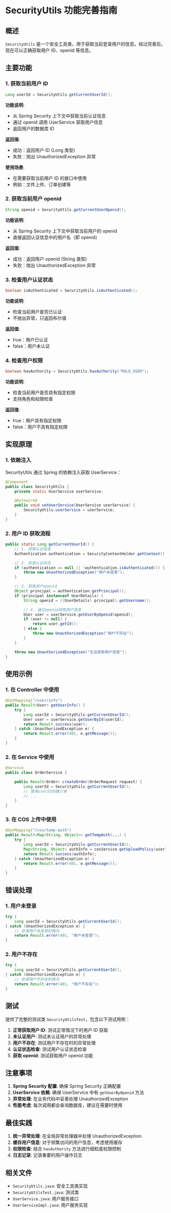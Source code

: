 # SecurityUtils 功能完善指南

## 概述

`SecurityUtils` 是一个安全工具类，用于获取当前登录用户的信息。经过完善后，现在可以正确获取用户 ID、openid 等信息。

## 主要功能

### 1. 获取当前用户 ID

```java
Long userId = SecurityUtils.getCurrentUserId();
```

**功能说明**:

- 从 Spring Security 上下文中获取当前认证信息
- 通过 openid 调用 UserService 获取用户信息
- 返回用户的数据库 ID

**返回值**:

- 成功：返回用户 ID (Long 类型)
- 失败：抛出 UnauthorizedException 异常

**使用场景**:

- 在需要获取当前用户 ID 的接口中使用
- 例如：文件上传、订单创建等

### 2. 获取当前用户 openid

```java
String openid = SecurityUtils.getCurrentUserOpenid();
```

**功能说明**:

- 从 Spring Security 上下文中获取当前用户的 openid
- 直接返回认证信息中的用户名（即 openid）

**返回值**:

- 成功：返回用户 openid (String 类型)
- 失败：抛出 UnauthorizedException 异常

### 3. 检查用户认证状态

```java
boolean isAuthenticated = SecurityUtils.isAuthenticated();
```

**功能说明**:

- 检查当前用户是否已认证
- 不抛出异常，只返回布尔值

**返回值**:

- true：用户已认证
- false：用户未认证

### 4. 检查用户权限

```java
boolean hasAuthority = SecurityUtils.hasAuthority("ROLE_USER");
```

**功能说明**:

- 检查当前用户是否具有指定权限
- 支持角色和权限检查

**返回值**:

- true：用户具有指定权限
- false：用户不具有指定权限

## 实现原理

### 1. 依赖注入

SecurityUtils 通过 Spring 的依赖注入获取 UserService：

```java
@Component
public class SecurityUtils {
    private static UserService userService;

    @Autowired
    public void setUserService(UserService userService) {
        SecurityUtils.userService = userService;
    }
}
```

### 2. 用户 ID 获取流程

```java
public static Long getCurrentUserId() {
    // 1. 获取认证信息
    Authentication authentication = SecurityContextHolder.getContext().getAuthentication();

    // 2. 检查认证状态
    if (authentication == null || !authentication.isAuthenticated()) {
        throw new UnauthorizedException("用户未登录");
    }

    // 3. 获取用户openid
    Object principal = authentication.getPrincipal();
    if (principal instanceof UserDetails) {
        String openid = ((UserDetails) principal).getUsername();

        // 4. 通过openid获取用户信息
        User user = userService.getUserByOpenid(openid);
        if (user != null) {
            return user.getId();
        } else {
            throw new UnauthorizedException("用户不存在");
        }
    }

    throw new UnauthorizedException("无法获取用户信息");
}
```

## 使用示例

### 1. 在 Controller 中使用

```java
@GetMapping("/user/info")
public Result<User> getUserInfo() {
    try {
        Long userId = SecurityUtils.getCurrentUserId();
        User user = userService.getUserById(userId);
        return Result.success(user);
    } catch (UnauthorizedException e) {
        return Result.error(401, e.getMessage());
    }
}
```

### 2. 在 Service 中使用

```java
@Service
public class OrderService {

    public Result<Order> createOrder(OrderRequest request) {
        Long userId = SecurityUtils.getCurrentUserId();
        // 使用userId创建订单
        // ...
    }
}
```

### 3. 在 COS 上传中使用

```java
@GetMapping("/cos/temp-auth")
public Result<Map<String, Object>> getTempAuth(...) {
    try {
        Long userId = SecurityUtils.getCurrentUserId();
        Map<String, Object> authInfo = cosService.getUploadPolicy(userId, fileName, fileType);
        return Result.success(authInfo);
    } catch (UnauthorizedException e) {
        return Result.error(401, e.getMessage());
    }
}
```

## 错误处理

### 1. 用户未登录

```java
try {
    Long userId = SecurityUtils.getCurrentUserId();
} catch (UnauthorizedException e) {
    // 处理用户未登录的情况
    return Result.error(401, "用户未登录");
}
```

### 2. 用户不存在

```java
try {
    Long userId = SecurityUtils.getCurrentUserId();
} catch (UnauthorizedException e) {
    // 处理用户不存在的情况
    return Result.error(401, "用户不存在");
}
```

## 测试

提供了完整的测试类 `SecurityUtilsTest`，包含以下测试用例：

1. **正常获取用户 ID**: 测试正常情况下的用户 ID 获取
2. **未认证用户**: 测试未认证用户的异常处理
3. **用户不存在**: 测试用户不存在时的异常处理
4. **认证状态检查**: 测试用户认证状态检查
5. **获取 openid**: 测试获取用户 openid 功能

## 注意事项

1. **Spring Security 配置**: 确保 Spring Security 正确配置
2. **UserService 依赖**: 确保 UserService 中有 `getUserByOpenid` 方法
3. **异常处理**: 在业务代码中妥善处理 UnauthorizedException
4. **性能考虑**: 每次调用都会查询数据库，建议在需要时使用

## 最佳实践

1. **统一异常处理**: 在全局异常处理器中处理 UnauthorizedException
2. **缓存用户信息**: 对于频繁访问的用户信息，考虑使用缓存
3. **权限检查**: 结合 `hasAuthority` 方法进行细粒度权限控制
4. **日志记录**: 记录重要的用户操作日志

## 相关文件

- `SecurityUtils.java`: 安全工具类实现
- `SecurityUtilsTest.java`: 测试类
- `UserService.java`: 用户服务接口
- `UserServiceImpl.java`: 用户服务实现
